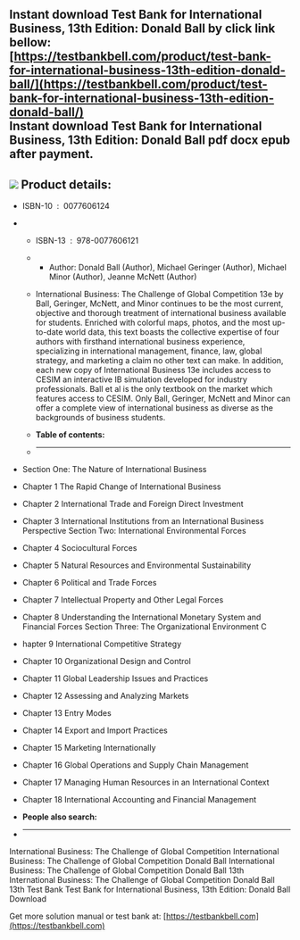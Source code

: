 Instant download **Test Bank for International Business, 13th Edition: Donald Ball** by click link bellow:  
[https://testbankbell.com/product/test-bank-for-international-business-13th-edition-donald-ball/](https://testbankbell.com/product/test-bank-for-international-business-13th-edition-donald-ball/)  
**Instant download Test Bank for International Business, 13th Edition: Donald Ball pdf docx epub after payment.**
-----------------------------------------------------------------------------------------------------------------


![](https://testbankbell.com/wp-content/uploads/2023/05/international-business-the-challenge-of-global-competition-donald-ball-13th-tb.jpg)
**Product details:**
--------------------


* ISBN-10 ‏ : ‎ 0077606124
* * ISBN-13 ‏ : ‎ 978-0077606121
  * * Author: Donald Ball (Author), Michael Geringer (Author), Michael Minor (Author), Jeanne McNett (Author)
   
  * International Business: The Challenge of Global Competition 13e by Ball, Geringer, McNett, and Minor continues to be the most current, objective and thorough treatment of international business available for students. Enriched with colorful maps, photos, and the most up-to-date world data, this text boasts the collective expertise of four authors with firsthand international business experience, specializing in international management, finance, law, global strategy, and marketing a claim no other text can make. In addition, each new copy of International Business 13e includes access to CESIM an interactive IB simulation developed for industry professionals. Ball et al is the only textbook on the market which features access to CESIM. Only Ball, Geringer, McNett and Minor can offer a complete view of international business as diverse as the backgrounds of business students.
  * **Table of contents:**
  * ----------------------
 
* Section One: The Nature of International Business

* Chapter 1 The Rapid Change of International Business

* Chapter 2 International Trade and Foreign Direct Investment

* Chapter 3 International Institutions from an International Business Perspective Section Two: International Environmental Forces

* Chapter 4 Sociocultural Forces

* Chapter 5 Natural Resources and Environmental Sustainability

* Chapter 6 Political and Trade Forces

* Chapter 7 Intellectual Property and Other Legal Forces

* Chapter 8 Understanding the International Monetary System and Financial Forces Section Three: The Organizational Environment C

* hapter 9 International Competitive Strategy

* Chapter 10 Organizational Design and Control

* Chapter 11 Global Leadership Issues and Practices

* Chapter 12 Assessing and Analyzing Markets

* Chapter 13 Entry Modes

* Chapter 14 Export and Import Practices

* Chapter 15 Marketing Internationally

* Chapter 16 Global Operations and Supply Chain Management

* Chapter 17 Managing Human Resources in an International Context

* Chapter 18 International Accounting and Financial Management
* **People also search:**
* -----------------------

International Business: The Challenge of Global Competition
International Business: The Challenge of Global Competition Donald Ball
International Business: The Challenge of Global Competition Donald Ball 13th
International Business: The Challenge of Global Competition Donald Ball 13th Test Bank
Test Bank for International Business, 13th Edition: Donald Ball Download

   Get more solution manual or test bank at: [https://testbankbell.com](https://testbankbell.com)
